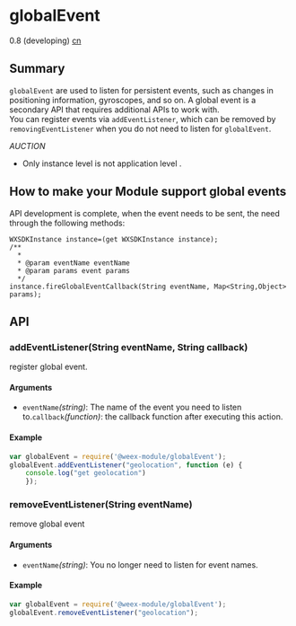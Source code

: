 # globalEvent
<span class="weex-version">0.8 (developing)</span>
<a href="https://github.com/weexteam/article/wiki/%E6%AC%A2%E8%BF%8E%E5%8F%82%E4%B8%8EWeex%E4%B8%AD%E6%96%87%E6%96%87%E6%A1%A3%E7%BF%BB%E8%AF%91"  class="weex-translate incomplete">cn</a>

## Summary

`globalEvent` are used to listen for persistent events, such as changes in positioning information, gyroscopes, and so on. A global event is a secondary API that requires additional APIs to work with.</br>
You can register events via `addEventListener`, which can be removed by `removingEventListener` when you do not need to listen for `globalEvent`.

*AUCTION* 
- Only instance level is not application level . 

## How to make your Module support global events
API development is complete, when the event needs to be sent, the need through the following methods:
```
WXSDKInstance instance=(get WXSDKInstance instance);
/**
  * 
  * @param eventName eventName
  * @param params event params
  */
instance.fireGlobalEventCallback(String eventName, Map<String,Object> params);
```

## API

### addEventListener(String eventName, String callback)

register global event.

#### Arguments

* `eventName`*(string)*: The name of the event you need to listen to.`callback`*(function)*: the callback function after executing this action.  

#### Example

```javascript
var globalEvent = require('@weex-module/globalEvent');
globalEvent.addEventListener("geolocation", function (e) {
	console.log("get geolocation")
	});
```

### removeEventListener(String eventName)

remove global event 

#### Arguments

* `eventName`*(string)*: You no longer need to listen for event names.

#### Example

```javascript
var globalEvent = require('@weex-module/globalEvent');
globalEvent.removeEventListener("geolocation");
```

